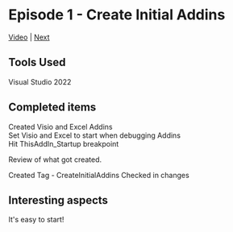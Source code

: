 # Episode 1 - Create Initial Addins

[Video]() |
[Next](episode-02-AddRibbon.md)

## Tools Used

Visual Studio 2022

## Completed items

Created Visio and Excel Addins<br>
Set Visio and Excel to start when debugging Addins<br>
Hit ThisAddIn_Startup breakpoint

Review of what got created.

Created Tag - CreateInitialAddins
Checked in changes

## Interesting aspects

It's easy to start!